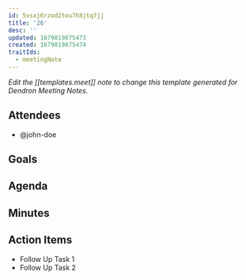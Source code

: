 ```yaml
---
id: 5vsxj6rzod2tou7h8jtq7jj
title: '26'
desc: ''
updated: 1679819875473
created: 1679819875474
traitIds:
  - meetingNote
---
```

_Edit the [[templates.meet]] note to change this template generated for Dendron Meeting Notes._

## Attendees

<!-- Meeting attendees. If you prefix users with an '@', you can then optionally click Ctrl+Enter to create a note for that user. -->

- @john-doe

## Goals

<!-- Main objectives of the meeting -->

## Agenda

<!-- Agenda to be covered in the meeting -->

## Minutes

<!-- Notes of discussion occurring during the meeting -->

## Action Items

<!-- You can add any follow up items here. If they require more detail, you can use `Create Task Note` to create each follow up item as a separate note. -->

- Follow Up Task 1
- Follow Up Task 2
